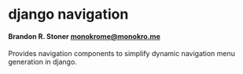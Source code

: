 # django navigation
#### Brandon R. Stoner <monokrome@monokro.me>

Provides navigation components to simplify dynamic navigation menu
generation in django.


